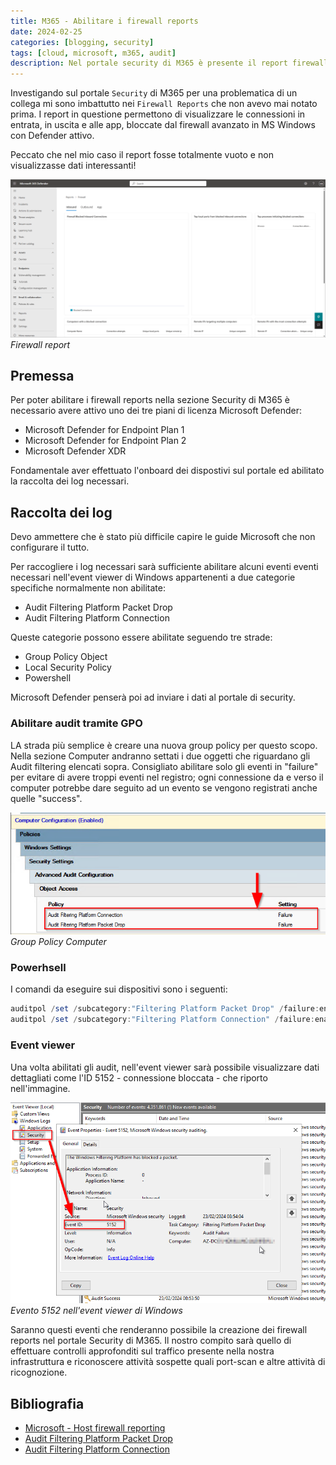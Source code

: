 ```yaml
---
title: M365 - Abilitare i firewall reports
date: 2024-02-25
categories: [blogging, security]
tags: [cloud, microsoft, m365, audit]
description: Nel portale security di M365 è presente il report firewall pche mostra mostra le connessioni in entrata, in uscita e alle app bloccate.
---
```

Investigando sul portale `Security` di M365 per una problematica di un collega mi sono imbattutto nei `Firewall Reports` che non avevo mai notato prima. I report in questione permettono di visualizzare le connessioni in entrata, in uscita e alle app, bloccate dal firewall avanzato in MS Windows con Defender attivo.

Peccato che nel mio caso il report fosse totalmente vuoto e non visualizzasse dati interessanti!

![Firewall reports](/assets/2024-02-25/mdb-firewall-report.png)
_Firewall report_

## Premessa
Per poter abilitare i firewall reports nella sezione Security di M365 è necessario avere attivo uno dei tre piani di licenza Microsoft Defender:

- Microsoft Defender for Endpoint Plan 1
- Microsoft Defender for Endpoint Plan 2
- Microsoft Defender XDR

Fondamentale aver effettuato l'onboard dei dispostivi sul portale ed abilitato la raccolta dei log necessari.

## Raccolta dei log
Devo ammettere che è stato più difficile capire le guide Microsoft che non configurare il tutto. 

Per raccogliere i log necessari sarà sufficiente abilitare alcuni eventi eventi necessari nell'event viewer di Windows appartenenti a due categorie specifiche normalmente non abilitate:

- Audit Filtering Platform Packet Drop
- Audit Filtering Platform Connection

Queste categorie possono essere abilitate seguendo tre strade:

- Group Policy Object
- Local Security Policy 
- Powershell

Microsoft Defender penserà poi ad inviare i dati al portale di security.
### Abilitare audit tramite GPO
LA strada più semplice è creare una nuova group policy per questo scopo. Nella sezione Computer andranno settati i due oggetti che riguardano gli Audit filtering elencati sopra. Consigliato abilitare solo gli eventi in "failure" per evitare di avere troppi eventi nel registro; ogni connessione da e verso il computer potrebbe dare seguito ad un evento se vengono registrati anche quelle "success".

![Group Policy](/assets/2024-02-25/firewall-gpo.png)
_Group Policy Computer_

### Powerhsell
I comandi da eseguire sui dispositivi sono i seguenti:

```powershell
auditpol /set /subcategory:"Filtering Platform Packet Drop" /failure:enable
auditpol /set /subcategory:"Filtering Platform Connection" /failure:enable
```
### Event viewer
Una volta abilitati gli audit, nell'event viewer sarà possibile visualizzare dati dettagliati come l'ID 5152 - connessione bloccata - che riporto nell'immagine.

![Evento nell'event viewer di Windows](/assets/2024-02-25/firewall-registro.png)
_Evento 5152 nell'event viewer di Windows_

Saranno questi eventi che renderanno possibile la creazione dei firewall reports nel portale Security di M365. Il nostro compito sarà quello di effettuare controlli approfonditi sul traffico presente nella nostra infrastruttura e riconoscere attività sospette quali port-scan e altre attività di ricognozione.

## Bibliografia
- [Microsoft - Host firewall reporting](https://learn.microsoft.com/en-us/microsoft-365/security/defender-endpoint/host-firewall-reporting?view=o365-worldwide)
- [Audit Filtering Platform Packet Drop](https://learn.microsoft.com/en-us/windows/security/threat-protection/auditing/audit-filtering-platform-packet-drop)
- [Audit Filtering Platform Connection](https://learn.microsoft.com/en-us/windows/security/threat-protection/auditing/audit-filtering-platform-connection)


